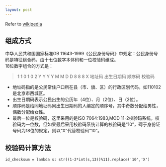```yaml
---
layout: post
---
```


Refer to [wikipedia](http://zh.wikipedia.org/wiki/%E4%B8%AD%E5%8D%8E%E4%BA%BA%E6%B0%91%E5%85%B1%E5%92%8C%E5%9B%BD%E5%85%AC%E6%B0%91%E8%BA%AB%E4%BB%BD%E5%8F%B7%E7%A0%81)

## 组成方式
中华人民共和国国家标准GB 11643-1999《公民身份号码》中规定：公民身份号码是特征组合码，由十七位数字本体码和一位校验码组成。  
18位数字组合的方式是： 

> 1 1 0 1 0 2 Y Y Y Y M M D D 8 8 8 X
>   地址码      出生日期码   顺序码 校验码

* 地址码指的是公民常住户口所在县（市、旗、区）的行政区划代码，如110102是北京市西城区。
* 出生日期码表示公民出生的公历年（4位）、月（2位）、日（2位）。
* 顺序码是给同地址码同出生日期码的人编定的顺序号，其中奇数分配给男性，偶数分配给女性。
* 最后一位是校验码，这里采用的是ISO 7064:1983,MOD 11-2校验码系统。校验码为一位数，但如果最后采用校验码系统计算的校验码是“10”，碍于身份证号码为18位的规定，则以“X”代替校验码“10”。

## 校验码计算方法
    id_checksum = lambda s: str((1-2*int(s,13))%11).replace('10','X')
